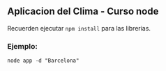 ## Aplicacion del Clima - Curso node

Recuerden ejecutar `npm install` para las librerias.

### Ejemplo:

```
node app -d "Barcelona"
```
